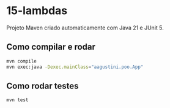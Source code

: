 # 15-lambdas

Projeto Maven criado automaticamente com Java 21 e JUnit 5.

## Como compilar e rodar

```bash
mvn compile
mvn exec:java -Dexec.mainClass="aagustini.poo.App"
```

## Como rodar testes

```bash
mvn test
```

